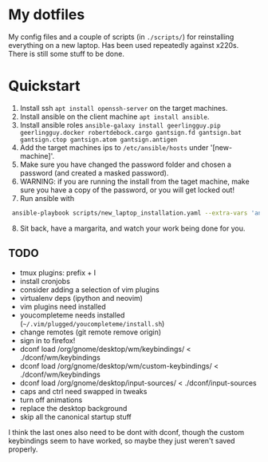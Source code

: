 # My dotfiles

My config files and a couple of scripts (in `./scripts/`) for reinstalling everything on a new laptop. Has been used repeatedly against x220s. There is still some stuff to be done.

# Quickstart

1. Install ssh `apt install openssh-server` on the target machines.
2. Install ansible on the client machine `apt install ansible`.
3. Install ansible roles `ansible-galaxy install geerlingguy.pip geerlingguy.docker robertdebock.cargo gantsign.fd gantsign.bat gantsign.ctop gantsign.atom gantsign.antigen`
4. Add the target machines ips to `/etc/ansible/hosts` under '[new-machine]'.
5. Make sure you have changed the password folder and chosen a password (and created a masked password).
6. WARNING: if you are running the install from the taget machine, make sure you have a copy of the password, or you will get locked out!
7. Run ansible with
```bash
 ansible-playbook scripts/new_laptop_installation.yaml --extra-vars 'ansible_sudo_pass=<SUDO PASS FOR NEW MACHINE>'
 ```
8. Sit back, have a margarita, and watch your work being done for you.

## TODO

* tmux plugins: prefix + I
* install cronjobs
* consider adding a selection of vim plugins
* virtualenv deps (ipython and neovim)
* vim plugins need installed
* youcompleteme needs installed (`~/.vim/plugged/youcompleteme/install.sh`)
* change remotes (git remote remove origin)
* sign in to firefox!
* dconf load /org/gnome/desktop/wm/keybindings/ < ./dconf/wm/keybindings
* dconf load /org/gnome/desktop/wm/custom-keybindings/ < ./dconf/wm/keybindings
* dconf load /org/gnome/desktop/input-sources/ < ./dconf/input-sources
* caps and ctrl need swapped in tweaks
* turn off animations
* replace the desktop background
* skip all the canonical startup stuff

I think the last ones also need to be dont with dconf, though the custom keybindings seem to have worked, so maybe they just weren't saved properly.
